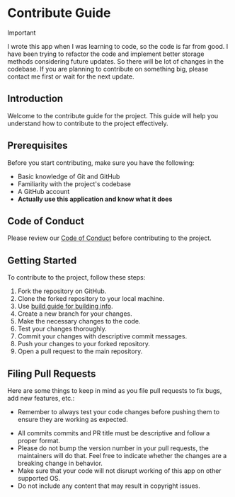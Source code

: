 # Contribute Guide

> [!IMPORTANT]  
> I wrote this app when I was learning to code, so the code is far from good. I have been trying to refactor the code and implement better storage methods considering future updates.
> So there will be lot of changes in the codebase. If you are planning to contribute on something big, please contact me first or wait for the next update.

## Introduction

Welcome to the contribute guide for the project. This guide will help you understand how to contribute to the project effectively.

## Prerequisites

Before you start contributing, make sure you have the following:

- Basic knowledge of Git and GitHub
- Familiarity with the project's codebase
- A GitHub account
- **Actually use this application and know what it does**

## Code of Conduct

Please review our [Code of Conduct](../CODE_OF_CONDUCT.md) before contributing to the project.

## Getting Started

To contribute to the project, follow these steps:

1. Fork the repository on GitHub.
2. Clone the forked repository to your local machine.
3. Use [build guide for building info](./build.md).
4. Create a new branch for your changes.
5. Make the necessary changes to the code.
6. Test your changes thoroughly.
7. Commit your changes with descriptive commit messages.
8. Push your changes to your forked repository.
9. Open a pull request to the main repository.

## Filing Pull Requests

Here are some things to keep in mind as you file pull requests to fix bugs, add new features, etc.:

- Remember to always test your code changes before pushing them to ensure they are working as expected.
<!-- - If your PR changes the behavior of an existing feature, or adds a new feature, please add/edit the package's documentation. -->
- All commits commits and PR title must be descriptive and follow a proper format.
- Please do not bump the version number in your pull requests, the maintainers will do that. Feel free to indicate whether the changes are a breaking change in behavior.
- Make sure that your code will not disrupt working of this app on other supported OS.
- Do not include any content that may result in copyright issues.
